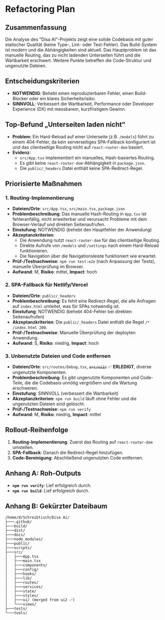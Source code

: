 # Refactoring Plan

## Zusammenfassung

Die Analyse des "Disa AI"-Projekts zeigt eine solide Codebasis mit guter statischer Qualität (keine Type-, Lint- oder Test-Fehler). Das Build-System ist modern und die Abhängigkeiten sind aktuell. Das Hauptproblem ist das manuelle Routing, das zu nicht ladenden Unterseiten führt und die Wartbarkeit erschwert. Weitere Punkte betreffen die Code-Struktur und ungenutzte Dateien.

## Entscheidungskriterien

- **NOTWENDIG**: Behebt einen reproduzierbaren Fehler, einen Build-Blocker oder ein klares Sicherheitsrisiko.
- **SINNVOLL**: Verbessert die Wartbarkeit, Performance oder Developer Experience (DX) mit messbarem, kurzfristigem Gewinn.

## Top-Befund „Unterseiten laden nicht“

- **Problem**: Ein Hard-Reload auf einer Unterseite (z.B. `/models`) führt zu einem 404-Fehler, da kein serverseitiges SPA-Fallback konfiguriert ist und das clientseitige Routing nicht auf `react-router-dom` basiert.
- **Evidenz**:
  - `src/App.tsx` implementiert ein manuelles, Hash-basiertes Routing.
  - Es gibt keine `react-router-dom`-Abhängigkeit in `package.json`.
  - Die `public/_headers` Datei enthält keine SPA-Redirect-Regel.

## Priorisierte Maßnahmen

### 1. Routing-Implementierung

- **Dateien/Orte**: `src/App.tsx`, `src/main.tsx`, `package.json`
- **Problembeschreibung**: Das manuelle Hash-Routing in `App.tsx` ist fehleranfällig, nicht erweiterbar und verursacht Probleme mit dem Browser-Verlauf und direkten Seitenaufrufen.
- **Einstufung**: NOTWENDIG (behebt den Hauptfehler der Anwendung)
- **Akzeptanzkriterien**:
  - Die Anwendung nutzt `react-router-dom` für das clientseitige Routing.
  - Direkte Aufrufe von `/models` und `/settings` nach einem Hard-Reload funktionieren.
  - Die Navigation über die Navigationsleiste funktioniert wie erwartet.
- **Prüf-/Testnachweise**: `npm run test:e2e` (nach Anpassung der Tests), manuelle Überprüfung im Browser.
- **Aufwand**: M, **Risiko**: mittel, **Impact**: hoch

### 2. SPA-Fallback für Netlify/Vercel

- **Dateien/Orte**: `public/_headers`
- **Problembeschreibung**: Es fehlt eine Redirect-Regel, die alle Anfragen auf `index.html` umleitet, was für SPAs notwendig ist.
- **Einstufung**: NOTWENDIG (behebt 404-Fehler bei direkten Seitenaufrufen)
- **Akzeptanzkriterien**: Die `public/_headers` Datei enthält die Regel `/* /index.html 200`.
- **Prüf-/Testnachweise**: Manuelle Überprüfung der deployten Anwendung.
- **Aufwand**: S, **Risiko**: niedrig, **Impact**: hoch

### 3. Unbenutzte Dateien und Code entfernen

- **Dateien/Orte**: `src/routes/Debug.tsx`, ~~`src/ui2/`~~ ✅ **ERLEDIGT**, diverse ungenutzte Komponenten.
- **Problembeschreibung**: Es gibt ungenutzte Komponenten und Code-Teile, die die Codebasis unnötig vergrößern und die Wartung erschweren.
- **Einstufung**: SINNVOLL (verbessert die Wartbarkeit)
- **Akzeptanzkriterien**: `npm run build` läuft ohne Fehler und die ungenutzten Dateien sind gelöscht.
- **Prüf-/Testnachweise**: `npm run verify`
- **Aufwand**: M, **Risiko**: niedrig, **Impact**: mittel

## Rollout-Reihenfolge

1.  **Routing-Implementierung**: Zuerst das Routing auf `react-router-dom` umstellen.
2.  **SPA-Fallback**: Danach die Redirect-Regel hinzufügen.
3.  **Code-Bereinigung**: Abschließend ungenutzten Code entfernen.

## Anhang A: Roh-Outputs

- **`npm run verify`**: Lief erfolgreich durch.
- **`npm run build`**: Lief erfolgreich durch.

## Anhang B: Gekürzter Dateibaum

```
/home/d/Schreibtisch/Disa Ai/
├───.github/
├───build/
├───dist/
├───docs/
├───node_modules/
├───public/
├───scripts/
├───src/
│   ├───App.tsx
│   ├───main.tsx
│   ├───components/
│   ├───config/
│   ├───hooks/
│   ├───lib/
│   ├───routes/
│   ├───services/
│   ├───state/
│   ├───styles/
│   ├───ui/ (merged from ui2 ✅)
│   └───views/
├───tests/
└───tools/
```
